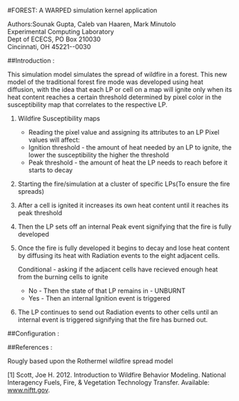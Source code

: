 #FOREST: A WARPED simulation kernel application

Authors:Sounak Gupta, Caleb van Haaren, Mark Minutolo <br>
Experimental Computing Laboratory <br>
Dept of ECECS, PO Box 210030 <br>
Cincinnati, OH  45221--0030 <br>

##Introduction :

This simulation model simulates the spread of wildfire in a forest. This new model of the traditional
forest fire mode was developed using heat diffusion, with the idea that each LP or cell on a 
map will ignite only when its heat content reaches a certain threshold determined by pixel color in 
the susceptibility map that correlates to the respective LP.

1. Wildfire Susceptibility maps
    - Reading the pixel value and assigning its attributes to an LP
    Pixel values will affect:
    + Ignition threshold -  the amount of heat needed by an LP to ignite, the lower the 
      susceptibility the higher the threshold
    + Peak threshold - the amount of heat the LP needs to reach before it starts to decay

2. Starting the fire/simulation at a cluster of specific LPs(To ensure the fire spreads)
3. After a cell is ignited it increases its own heat content until it reaches its peak threshold
4. Then the LP sets off an internal Peak event signifying that the fire is fully developed
5. Once the fire is fully developed it begins to decay and lose heat content by diffusing its heat
   with Radiation events to the eight adjacent cells.

   Conditional - asking if the adjacent cells have recieved enough heat from the burning cells 
   to ignite
    + No - Then the state of that LP remains in - UNBURNT
    + Yes - Then an internal Ignition event is triggered

6. The LP continues to send out Radiation events to other cells until an internal event is
triggered signifying that the fire has burned out.


##Configuration :

##References :

Rougly based upon the Rothermel wildfire spread model

[1] Scott, Joe H. 2012. Introduction to Wildfire Behavior Modeling. National Interagency
Fuels, Fire, & Vegetation Technology Transfer. Available: www.niftt.gov.
